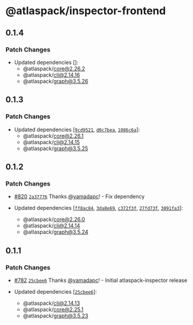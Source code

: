 # @atlaspack/inspector-frontend

## 0.1.4

### Patch Changes

- Updated dependencies []:
  - @atlaspack/core@2.26.2
  - @atlaspack/cli@2.14.16
  - @atlaspack/graph@3.5.26

## 0.1.3

### Patch Changes

- Updated dependencies [[`9cd9521`](https://github.com/atlassian-labs/atlaspack/commit/9cd9521978f783046e2ae4ce78f2de7aeb07d073), [`d0c7bea`](https://github.com/atlassian-labs/atlaspack/commit/d0c7bea04458255b4c5d4299600e734b5f919fe1), [`1086c6a`](https://github.com/atlassian-labs/atlaspack/commit/1086c6a2c59271b63b3fb78e6acdb9d3a0dbf354)]:
  - @atlaspack/core@2.26.1
  - @atlaspack/cli@2.14.15
  - @atlaspack/graph@3.5.25

## 0.1.2

### Patch Changes

- [#820](https://github.com/atlassian-labs/atlaspack/pull/820) [`2a37776`](https://github.com/atlassian-labs/atlaspack/commit/2a3777684a74bcdc609c7dafa0a42dc394f39c5b) Thanks [@yamadapc](https://github.com/yamadapc)! - Fix dependency

- Updated dependencies [[`ff8ac84`](https://github.com/atlassian-labs/atlaspack/commit/ff8ac84bd0be15caa7c7af21bf5b6e47b6d36438), [`3da8e69`](https://github.com/atlassian-labs/atlaspack/commit/3da8e690605472d81c531366b65fa9844f8ca337), [`c372f3f`](https://github.com/atlassian-labs/atlaspack/commit/c372f3fd6fce8200d5cf47f41bc7895c6cbb5558), [`27fd73f`](https://github.com/atlassian-labs/atlaspack/commit/27fd73fa07d358653f1be6f2d15d72dc5d8fc2fd), [`3091fa3`](https://github.com/atlassian-labs/atlaspack/commit/3091fa36425ecffe3938e55247a035b08cda37a2)]:
  - @atlaspack/core@2.26.0
  - @atlaspack/cli@2.14.14
  - @atlaspack/graph@3.5.24

## 0.1.1

### Patch Changes

- [#782](https://github.com/atlassian-labs/atlaspack/pull/782) [`25cbee6`](https://github.com/atlassian-labs/atlaspack/commit/25cbee625fb47ac20423fe34ff37bc818a807245) Thanks [@yamadapc](https://github.com/yamadapc)! - Initial atlaspack-inspector release

- Updated dependencies [[`25cbee6`](https://github.com/atlassian-labs/atlaspack/commit/25cbee625fb47ac20423fe34ff37bc818a807245)]:
  - @atlaspack/cli@2.14.13
  - @atlaspack/core@2.25.1
  - @atlaspack/graph@3.5.23
